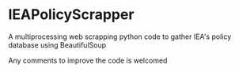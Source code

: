 # IEAPolicyScrapper
A multiprocessing web scrapping python code to gather IEA's policy database using BeautifulSoup

Any comments to improve the code is welcomed 

